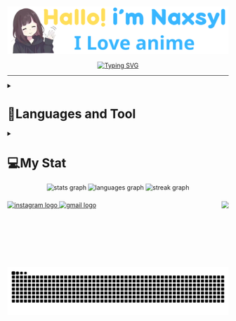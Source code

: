 <p align="center"><a href="https://github.com/Naxsyl"><img width=580px alt="Hello, I'm Naxsyl. I Love Anime" src="img/banner.png" /></a></p>

<p align="center">
<a href="https://git.io/typing-svg"><img src="https://readme-typing-svg.herokuapp.com?font=Fira+Code&weight=600&size=22&pause=1000&center=true&vCenter=true&random=false&width=435&lines=Newbie+Programmer;Back-end+web+and+app+developer;Learn+Something+Interesting" alt="Typing SVG" /></a>
</p>
<hr>
<details>
  <summary><h1 align="left">🧰Languages and Tool</h1></summary>
<hr>


<h4 align="left">Languages</h4>

###

<div align="left">
  <img src="https://cdn.jsdelivr.net/gh/devicons/devicon/icons/html5/html5-original.svg" height="40" alt="html5 logo"  />
  <img width="12" />
  <img src="https://cdn.jsdelivr.net/gh/devicons/devicon/icons/css3/css3-original.svg" height="40" alt="css3 logo"  />
  <img width="12" />
  <img src="https://cdn.jsdelivr.net/gh/devicons/devicon/icons/javascript/javascript-original.svg" height="40" alt="javascript logo"  />
  <img width="12" />
  <img src="https://cdn.jsdelivr.net/gh/devicons/devicon/icons/php/php-original.svg" height="40" alt="php logo"  />
  <img width="12" />
  <img src="https://cdn.jsdelivr.net/gh/devicons/devicon/icons/mysql/mysql-original.svg" height="40" alt="mysql logo"  />
</div>

###

<h4 align="left">Tool Front-End</h4>

###

<div align="left">
  <img src="https://cdn.jsdelivr.net/gh/devicons/devicon/icons/bootstrap/bootstrap-original.svg" height="40" alt="bootstrap logo"  />
  <img width="12" />
  <img src="https://cdn.simpleicons.org/tailwindcss/06B6D4" height="40" alt="tailwindcss logo"  />
  <img width="12" />
  <img src="https://cdn.simpleicons.org/react/61DAFB" height="40" alt="react logo"  />
  <img width="12" />
  <img src="https://cdn.simpleicons.org/sass/CC6699" height="40" alt="sass logo"  />
</div>

###

<h4 align="left">Tool Back-End</h4>

###

<div align="left">
  <img src="https://cdn.simpleicons.org/laravel/FF2D20" height="40" alt="laravel logo"  />
  <img width="12" />
  <img src="https://cdn.jsdelivr.net/gh/devicons/devicon/icons/codeigniter/codeigniter-plain.svg" height="40" alt="codeigniter logo"  />
  <img width="12" />
  <img src="https://cdn.simpleicons.org/nodedotjs/339933" height="40" alt="nodejs logo"  />
  <img width="12" />
  <img src="https://cdn.jsdelivr.net/gh/devicons/devicon/icons/nextjs/nextjs-original.svg" height="40" alt="nextjs logo"  />
</div>

###
</details>

<details>
  <summary><h1 align="left">💻My Stat</h1></summary>
<hr>


<br>

<!--START_SECTION:waka-->
![Code Time](http://img.shields.io/badge/Code%20Time-452%20hrs%2054%20mins-blue)

![Profile Views](http://img.shields.io/badge/Profile%20Views-0-blue)

**🐱 My GitHub Data** 

> 📦 153.1 kB Used in GitHub's Storage 
 > 
> 🏆 10 Contributions in the Year 2025
 > 
> 🚫 Not Opted to Hire
 > 
> 📜 17 Public Repositories 
 > 
> 🔑 5 Private Repositories 
 > 
**I'm a Night 🦉** 

```text
🌞 Morning                16 commits          ████░░░░░░░░░░░░░░░░░░░░░   15.69 % 
🌆 Daytime                24 commits          ██████░░░░░░░░░░░░░░░░░░░   23.53 % 
🌃 Evening                28 commits          ███████░░░░░░░░░░░░░░░░░░   27.45 % 
🌙 Night                  34 commits          ████████░░░░░░░░░░░░░░░░░   33.33 % 
```
📅 **I'm Most Productive on Tuesday** 

```text
Monday                   6 commits           █░░░░░░░░░░░░░░░░░░░░░░░░   05.88 % 
Tuesday                  26 commits          ██████░░░░░░░░░░░░░░░░░░░   25.49 % 
Wednesday                16 commits          ████░░░░░░░░░░░░░░░░░░░░░   15.69 % 
Thursday                 18 commits          ████░░░░░░░░░░░░░░░░░░░░░   17.65 % 
Friday                   8 commits           ██░░░░░░░░░░░░░░░░░░░░░░░   07.84 % 
Saturday                 19 commits          █████░░░░░░░░░░░░░░░░░░░░   18.63 % 
Sunday                   9 commits           ██░░░░░░░░░░░░░░░░░░░░░░░   08.82 % 
```


📊 **This Week I Spent My Time On** 

```text
💬 Programming Languages: 
PHP                      48 mins             █████████████████████████   99.46 % 
SQL                      0 secs              ░░░░░░░░░░░░░░░░░░░░░░░░░   00.54 % 

🔥 Editors: 
VS Code                  49 mins             █████████████████████████   100.00 % 

🐱‍💻 Projects: 
laundry                  49 mins             █████████████████████████   100.00 % 

💻 Operating System: 
Windows                  49 mins             █████████████████████████   100.00 % 
```


 Last Updated on 14/03/2025 15:10:33 UTC
<!--END_SECTION:waka-->
</details>

<div align="center" >
  <img src="https://github-readme-stats.vercel.app/api?username=naxsyl&hide_title=false&hide_rank=false&show_icons=true&include_all_commits=true&count_private=true&disable_animations=false&theme=dracula&locale=en&hide_border=false&order=1" height="150" alt="stats graph" /> 
  <img src="https://github-readme-stats.vercel.app/api/top-langs?username=naxsyl&locale=en&hide_title=false&layout=compact&card_width=320&langs_count=5&theme=dracula&hide_border=false&order=2" height="150" alt="languages graph" />
  <img src="https://streak-stats.demolab.com?user=naxsyl&locale=en&mode=daily&theme=dracula&hide_border=false&border_radius=5&order=3" height="150" alt="streak graph"  />
</div>

###

<img align="right" height="150" src="https://i.imgflip.com/65efzo.gif"  />

###

  

###
<div align="left">
  <a href="https://www.instagram.com/nass.rill/" target="_blank">
    <img src="https://img.shields.io/static/v1?message=Instagram&logo=instagram&label=&color=E4405F&logoColor=white&labelColor=&style=for-the-badge" height="35" alt="instagram logo"  />
  </a>
  <a href="mailto:naxsyl79@gmail.com" target="_blank">
    <img src="https://img.shields.io/static/v1?message=Send%20Gmail&logo=gmail&label=&color=D14836&logoColor=white&labelColor=&style=for-the-badge" height="35" alt="gmail logo"  />
  </a>
</div>

###

<br clear="both">

<img src="https://raw.githubusercontent.com/naxsyl/naxsyl/output/snake.svg" alt="Snake animation" />

###
